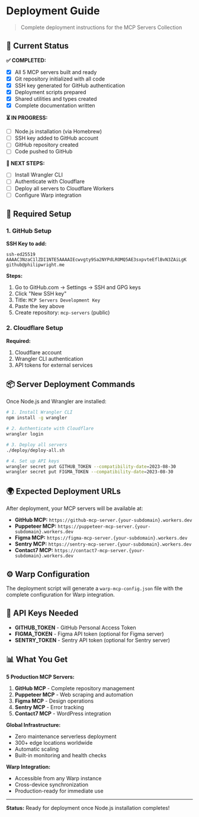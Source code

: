 # Deployment Guide

> Complete deployment instructions for the MCP Servers Collection

## 🚀 Current Status

**✅ COMPLETED:**
- [x] All 5 MCP servers built and ready
- [x] Git repository initialized with all code
- [x] SSH key generated for GitHub authentication
- [x] Deployment scripts prepared
- [x] Shared utilities and types created
- [x] Complete documentation written

**⏳ IN PROGRESS:**
- [ ] Node.js installation (via Homebrew)
- [ ] SSH key added to GitHub account
- [ ] GitHub repository created
- [ ] Code pushed to GitHub

**🎯 NEXT STEPS:**
- [ ] Install Wrangler CLI
- [ ] Authenticate with Cloudflare
- [ ] Deploy all servers to Cloudflare Workers
- [ ] Configure Warp integration

## 🔑 Required Setup

### 1. GitHub Setup
**SSH Key to add:**
```
ssh-ed25519 AAAAC3NzaC1lZDI1NTE5AAAAIEcwvgty9Sa2NYPdLROMQ5AE3sxpvteEflBvN3ZAiLgK github@philipwright.me
```

**Steps:**
1. Go to GitHub.com → Settings → SSH and GPG keys
2. Click "New SSH key"
3. Title: `MCP Servers Development Key`
4. Paste the key above
5. Create repository: `mcp-servers` (public)

### 2. Cloudflare Setup
**Required:**
1. Cloudflare account
2. Wrangler CLI authentication
3. API tokens for external services

## 📦 Server Deployment Commands

Once Node.js and Wrangler are installed:

```bash
# 1. Install Wrangler CLI
npm install -g wrangler

# 2. Authenticate with Cloudflare
wrangler login

# 3. Deploy all servers
./deploy/deploy-all.sh

# 4. Set up API keys
wrangler secret put GITHUB_TOKEN --compatibility-date=2023-08-30
wrangler secret put FIGMA_TOKEN --compatibility-date=2023-08-30
```

## 🌍 Expected Deployment URLs

After deployment, your MCP servers will be available at:

- **GitHub MCP:** `https://github-mcp-server.{your-subdomain}.workers.dev`
- **Puppeteer MCP:** `https://puppeteer-mcp-server.{your-subdomain}.workers.dev`
- **Figma MCP:** `https://figma-mcp-server.{your-subdomain}.workers.dev`
- **Sentry MCP:** `https://sentry-mcp-server.{your-subdomain}.workers.dev`
- **Contact7 MCP:** `https://contact7-mcp-server.{your-subdomain}.workers.dev`

## ⚙️ Warp Configuration

The deployment script will generate a `warp-mcp-config.json` file with the complete configuration for Warp integration.

## 🔧 API Keys Needed

- **GITHUB_TOKEN** - GitHub Personal Access Token
- **FIGMA_TOKEN** - Figma API token (optional for Figma server)
- **SENTRY_TOKEN** - Sentry API token (optional for Sentry server)

## 📊 What You Get

**5 Production MCP Servers:**
1. **GitHub MCP** - Complete repository management
2. **Puppeteer MCP** - Web scraping and automation  
3. **Figma MCP** - Design operations
4. **Sentry MCP** - Error tracking
5. **Contact7 MCP** - WordPress integration

**Global Infrastructure:**
- Zero maintenance serverless deployment
- 300+ edge locations worldwide
- Automatic scaling
- Built-in monitoring and health checks

**Warp Integration:**
- Accessible from any Warp instance
- Cross-device synchronization
- Production-ready for immediate use

---

**Status:** Ready for deployment once Node.js installation completes!
